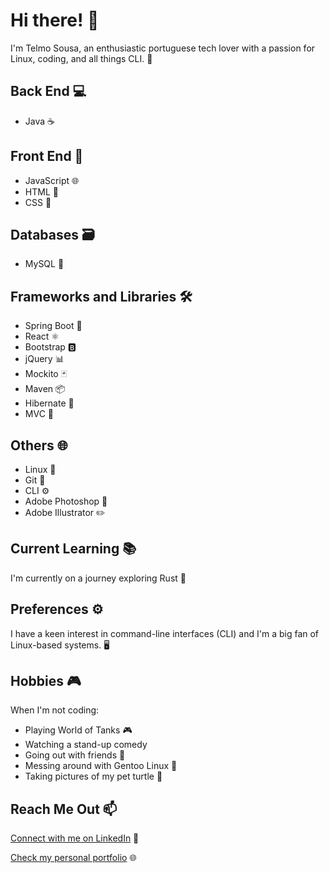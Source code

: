 # Hi there! 👋

I'm Telmo Sousa, an enthusiastic portuguese tech lover with a passion for Linux, coding, and all things CLI. 🌟 

## Back End 💻

- Java ☕️

## Front End 🎨

- JavaScript 🌐
- HTML 📄
- CSS 🎨

## Databases 🗃️

- MySQL 🐬

## Frameworks and Libraries 🛠️

- Spring Boot 🌱
- React ⚛️
- Bootstrap 🅱️
- jQuery 📊
- Mockito 🃏
- Maven 📦
- Hibernate 🏰
- MVC 🔄

## Others 🌐

- Linux 🐧
- Git 🌳
- CLI ⚙️
- Adobe Photoshop 🎨
- Adobe Illustrator ✏️

## Current Learning 📚

I'm currently on a journey exploring Rust 🦀

## Preferences ⚙️

I have a keen interest in command-line interfaces (CLI) and I'm a big fan of Linux-based systems. 🖥️

## Hobbies 🎮

When I'm not coding:
- Playing World of Tanks 🎮
- Watching a stand-up comedy 
- Going out with friends 🎉
- Messing around with Gentoo Linux 🐧
- Taking pictures of my pet turtle 🐢

## Reach Me Out 📫

[Connect with me on LinkedIn](https://www.linkedin.com/in/telmo-sousa/) 🤝

[Check my personal portfolio](https://telmo-sousa.github.io/) 🌐
